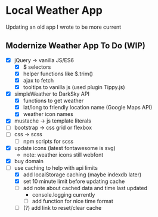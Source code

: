 # Local Weather App

Updating an old app I wrote to be more current

## Modernize Weather App To Do (WIP)

- [x] jQuery -> vanilla JS/ES6
  - [x] $ selectors
  - [x] helper functions like $.trim()
  - [x] ajax to fetch
  - [x] tooltips to vanilla js (used plugin Tippy.js)
- [x] simpleWeather to DarkSky API
  - [x] functions to get weather
  - [x] lat/long to friendly location name (Google Maps API)
  - [x] weather icon names
- [x] mustache -> js template literals
- [ ] bootstrap -> css grid or flexbox
- [ ] css -> scss
  - [ ] npm scripts for scss
- [x] update icons (latest fontawesome is svg)
  - note: weather icons still webfont
- [x] buy domain
- [ ] use caching to help with api limits
  - [x] add localStorage caching (maybe indexdb later)
  - [x] set 10 minute limit before updating cache
  - [ ] add note about cached data and time last updated
    - console.logging currently
    - [ ] add function for nice time format
  - [ ] (?) add link to reset/clear cache